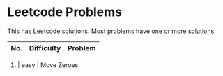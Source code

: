 # Leetcode Problems
This has Leetcode solutions. Most problems have one or more solutions.

No. |	Difficulty | Problem
--- | --- | ---

1. | easy |	Move Zeroes
